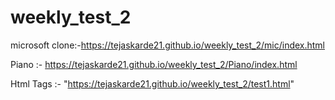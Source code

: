 # weekly_test_2

microsoft clone:-https://tejaskarde21.github.io/weekly_test_2/mic/index.html

Piano :- https://tejaskarde21.github.io/weekly_test_2/Piano/index.html


Html Tags :- "https://tejaskarde21.github.io/weekly_test_2/test1.html"
